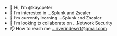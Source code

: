 - 👋 Hi, I’m @kaycpeter
- 👀 I’m interested in ...Splunk and Zscaler
- 🌱 I’m currently learning ...Splunk and Zscaler
- 💞️ I’m looking to collaborate on ...Network Security
- 📫 How to reach me ...riverindesert@gmail.com

<!---
kaycpeter/kaycpeter is a ✨ special ✨ repository because its `README.md` (this file) appears on your GitHub profile.
You can click the Preview link to take a look at your changes.
--->
